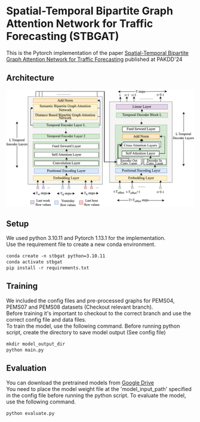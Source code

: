 # Spatial-Temporal Bipartite Graph Attention Network for Traffic Forecasting (STBGAT)

This is the Pytorch implementation of the paper [Spatial-Temporal Bipartite Graph Attention Network for Traffic Forecasting]([https://www.google.com/](https://link.springer.com/chapter/10.1007/978-981-97-2253-2_6)) published at PAKDD'24

## Architecture
<img src="./docs/Transformer_Architecture_with_Bipartite_GAT.png" width="600">

## Setup
We used python 3.10.11 and Pytorch 1.13.1 for the implementation.<br>
Use the requirement file to create a new conda environment.

```shell
conda create -n stbgat python=3.10.11
conda activate stbgat
pip install -r requirements.txt
```

## Training
We included the config files and pre-processed graphs for PEMS04, PEMS07 and PEMS08 datasets (Checkout relevant branch).<br>
Before training it's important to checkout to the correct branch and use the correct config file and data files.<br>
To train the model, use the following command. Before running python script, create the directory to save model output (See config file)
```shell
mkdir model_output_dir
python main.py
```

## Evaluation
You can download the pretrained models from [Google Drive](https://drive.google.com/drive/folders/1J-njxXvaFMNXYtYvfLMDVDtKhQ2F5-9C?usp=sharing)<br>
You need to place the model weight file at the 'model_input_path' specified in the config file before running the python script.
To evaluate the model, use the following command.
```shell
python evaluate.py
```
